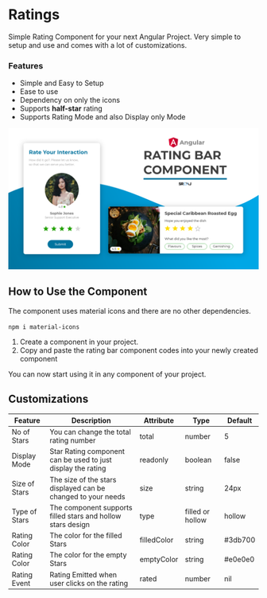# Ratings

Simple Rating Component for your next Angular Project. Very simple to setup and use and comes with a lot of customizations.

### Features

- Simple and Easy to Setup
- Ease to use
- Dependency on only the icons
- Supports **half-star** rating
- Supports Rating Mode and also Display only Mode

![User Ratings Card](src\assets\rating.png)

## How to Use the Component

The component uses material icons and there are no other dependencies.

`npm i material-icons`

1. Create a component in your project.
1. Copy and paste the rating bar component codes into your newly created component

You can now start using it in any component of your project.

## Customizations

| Feature       | Description                                                  | Attribute   | Type             | Default |
| ------------- | ------------------------------------------------------------ | ----------- | ---------------- | ------- |
| No of Stars   | You can change the total rating number                       | total       | number           | 5       |
| Display Mode  | Star Rating component can be used to just display the rating | readonly    | boolean          | false   |
| Size of Stars | The size of the stars displayed can be changed to your needs | size        | string           | 24px    |
| Type of Stars | The component supports filled stars and hollow stars design  | type        | filled or hollow | hollow  |
| Rating Color  | The color for the filled Stars                               | filledColor | string           | #3db700 |
| Rating Color  | The color for the empty Stars                                | emptyColor  | string           | #e0e0e0 |
| Rating Event  | Rating Emitted when user clicks on the rating                | rated       | number           | nil     |
